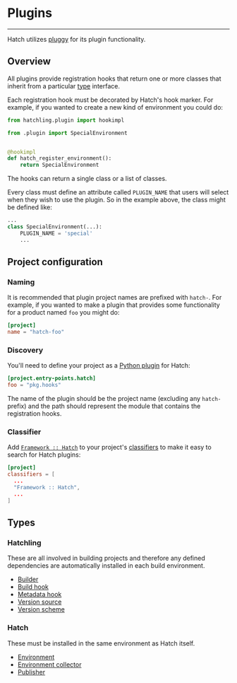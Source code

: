 # Plugins

-----

Hatch utilizes [pluggy](https://github.com/pytest-dev/pluggy) for its plugin functionality.

## Overview

All plugins provide registration hooks that return one or more classes that inherit from a particular [type](#types) interface.

Each registration hook must be decorated by Hatch's hook marker. For example, if you wanted to create a new kind of environment you could do:

```python tab="hooks.py"
from hatchling.plugin import hookimpl

from .plugin import SpecialEnvironment


@hookimpl
def hatch_register_environment():
    return SpecialEnvironment
```

The hooks can return a single class or a list of classes.

Every class must define an attribute called `PLUGIN_NAME` that users will select when they wish to use the plugin. So in the example above, the class might be defined like:

```python tab="plugin.py"
...
class SpecialEnvironment(...):
    PLUGIN_NAME = 'special'
    ...
```

## Project configuration

### Naming

It is recommended that plugin project names are prefixed with `hatch-`. For example, if you wanted to make a plugin that provides some functionality for a product named `foo` you might do:

```toml tab="pyproject.toml"
[project]
name = "hatch-foo"
```

### Discovery

You'll need to define your project as a [Python plugin](../config/metadata.md#plugins) for Hatch:

```toml tab="pyproject.toml"
[project.entry-points.hatch]
foo = "pkg.hooks"
```

The name of the plugin should be the project name (excluding any `hatch-` prefix) and the path should represent the module that contains the registration hooks.

### Classifier

Add [`Framework :: Hatch`](https://pypi.org/search/?c=Framework+%3A%3A+Hatch) to your project's [classifiers](../config/metadata.md#classifiers) to make it easy to search for Hatch plugins:

```toml tab="pyproject.toml"
[project]
classifiers = [
  ...
  "Framework :: Hatch",
  ...
]
```

## Types

### Hatchling

These are all involved in building projects and therefore any defined dependencies are automatically installed in each build environment.

- [Builder](builder/reference.md)
- [Build hook](build-hook/reference.md)
- [Metadata hook](metadata-hook/reference.md)
- [Version source](version-source/reference.md)
- [Version scheme](version-scheme/reference.md)

### Hatch

These must be installed in the same environment as Hatch itself.

- [Environment](environment/reference.md)
- [Environment collector](environment-collector/reference.md)
- [Publisher](publisher/reference.md)
